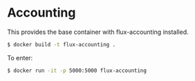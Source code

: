 # Accounting

This provides the base container with flux-accounting installed.

```bash
$ docker build -t flux-accounting .
```

To enter:

```bash
$ docker run -it -p 5000:5000 flux-accounting
```